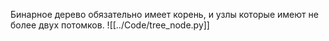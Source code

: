 Бинарное дерево обязательно имеет корень, и узлы которые имеют не более двух потомков.
![[../Code/tree_node.py]]

